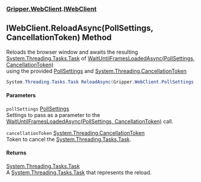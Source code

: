 ### [Gripper.WebClient](Gripper_WebClient 'Gripper.WebClient').[IWebClient](Gripper_WebClient_IWebClient 'Gripper.WebClient.IWebClient')
## IWebClient.ReloadAsync(PollSettings, CancellationToken) Method
Reloads the browser window and awaits the resulting [System.Threading.Tasks.Task](https://docs.microsoft.com/en-us/dotnet/api/System.Threading.Tasks.Task 'System.Threading.Tasks.Task') of [WaitUntilFramesLoadedAsync(PollSettings, CancellationToken)](Gripper_WebClient_IWebClient_WaitUntilFramesLoadedAsync(Gripper_WebClient_PollSettings_System_Threading_CancellationToken) 'Gripper.WebClient.IWebClient.WaitUntilFramesLoadedAsync(Gripper.WebClient.PollSettings, System.Threading.CancellationToken)')  
using the provided [PollSettings](Gripper_WebClient_PollSettings 'Gripper.WebClient.PollSettings') and [System.Threading.CancellationToken](https://docs.microsoft.com/en-us/dotnet/api/System.Threading.CancellationToken 'System.Threading.CancellationToken')
```csharp
System.Threading.Tasks.Task ReloadAsync(Gripper.WebClient.PollSettings pollSettings, System.Threading.CancellationToken cancellationToken);
```
#### Parameters
<a name='Gripper_WebClient_IWebClient_ReloadAsync(Gripper_WebClient_PollSettings_System_Threading_CancellationToken)_pollSettings'></a>
`pollSettings` [PollSettings](Gripper_WebClient_PollSettings 'Gripper.WebClient.PollSettings')  
Settings to pass as a parameter to the [WaitUntilFramesLoadedAsync(PollSettings, CancellationToken)](Gripper_WebClient_IWebClient_WaitUntilFramesLoadedAsync(Gripper_WebClient_PollSettings_System_Threading_CancellationToken) 'Gripper.WebClient.IWebClient.WaitUntilFramesLoadedAsync(Gripper.WebClient.PollSettings, System.Threading.CancellationToken)') call.
  
<a name='Gripper_WebClient_IWebClient_ReloadAsync(Gripper_WebClient_PollSettings_System_Threading_CancellationToken)_cancellationToken'></a>
`cancellationToken` [System.Threading.CancellationToken](https://docs.microsoft.com/en-us/dotnet/api/System.Threading.CancellationToken 'System.Threading.CancellationToken')  
Token to cancel the [System.Threading.Tasks.Task](https://docs.microsoft.com/en-us/dotnet/api/System.Threading.Tasks.Task 'System.Threading.Tasks.Task').
  
#### Returns
[System.Threading.Tasks.Task](https://docs.microsoft.com/en-us/dotnet/api/System.Threading.Tasks.Task 'System.Threading.Tasks.Task')  
A [System.Threading.Tasks.Task](https://docs.microsoft.com/en-us/dotnet/api/System.Threading.Tasks.Task 'System.Threading.Tasks.Task') that represents the reload.
